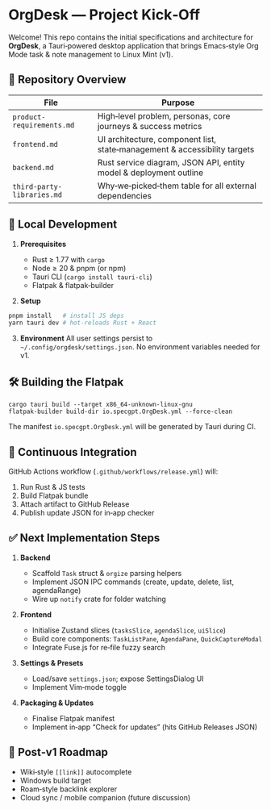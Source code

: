 # OrgDesk — Project Kick‑Off

Welcome! This repo contains the initial specifications and architecture for **OrgDesk**, a Tauri‑powered desktop application that brings Emacs‑style Org Mode task & note management to Linux Mint (v1).

## 📁  Repository Overview

| File                       | Purpose                                                                   |
| -------------------------- | ------------------------------------------------------------------------- |
| `product-requirements.md`  | High‑level problem, personas, core journeys & success metrics             |
| `frontend.md`              | UI architecture, component list, state‑management & accessibility targets |
| `backend.md`               | Rust service diagram, JSON API, entity model & deployment outline         |
| `third-party-libraries.md` | Why‑we‑picked‑them table for all external dependencies                    |

## 🚀  Local Development

1. **Prerequisites**

   * Rust ≥ 1.77 with `cargo`
   * Node ≥ 20 & pnpm (or npm)
   * Tauri CLI (`cargo install tauri-cli`)
   * Flatpak & flatpak‑builder
2. **Setup**

```bash
pnpm install   # install JS deps
yarn tauri dev # hot‑reloads Rust + React
```

3. **Environment**
   All user settings persist to `~/.config/orgdesk/settings.json`. No environment variables needed for v1.

## 🛠️  Building the Flatpak

```
cargo tauri build --target x86_64-unknown-linux-gnu
flatpak-builder build-dir io.specgpt.OrgDesk.yml --force-clean
```

The manifest `io.specgpt.OrgDesk.yml` will be generated by Tauri during CI.

## 🤖  Continuous Integration

GitHub Actions workflow (`.github/workflows/release.yml`) will:

1. Run Rust & JS tests
2. Build Flatpak bundle
3. Attach artifact to GitHub Release
4. Publish update JSON for in‑app checker

## ✅  Next Implementation Steps

1. **Backend**

   * Scaffold `Task` struct & `orgize` parsing helpers
   * Implement JSON IPC commands (create, update, delete, list, agendaRange)
   * Wire up `notify` crate for folder watching
2. **Frontend**

   * Initialise Zustand slices (`tasksSlice`, `agendaSlice`, `uiSlice`)
   * Build core components: `TaskListPane`, `AgendaPane`, `QuickCaptureModal`
   * Integrate Fuse.js for re‑file fuzzy search
3. **Settings & Presets**

   * Load/save `settings.json`; expose SettingsDialog UI
   * Implement Vim‑mode toggle
4. **Packaging & Updates**

   * Finalise Flatpak manifest
   * Implement in‑app “Check for updates” (hits GitHub Releases JSON)

## 🔭  Post‑v1 Roadmap

* Wiki‑style `[[link]]` autocomplete
* Windows build target
* Roam‑style backlink explorer
* Cloud sync / mobile companion (future discussion)
